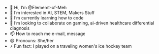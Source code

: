 - 👋 Hi, I’m @Elememt-of-Meh
- 👀 I’m interested in AI, STEM, Makers Stuff
- 🌱 I’m currently learning how to code
- 💞️ I’m looking to collaborate on gaming, ai-driven healthcare differential diagnosis
- 📫 How to reach me e-mail, message
- 😄 Pronouns: She/her
- ⚡ Fun fact: I played on a traveling women's ice hockey team

<!---
Elememt-of-Meh/Elememt-of-Meh is a ✨ special ✨ repository because its `README.md` (this file) appears on your GitHub profile.
You can click the Preview link to take a look at your changes.
--->
